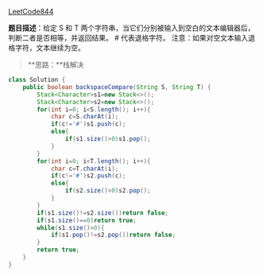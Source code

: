 [LeetCode844](https://leetcode-cn.com/problems/backspace-string-compare/)

**题目描述**：给定 S 和 T 两个字符串，当它们分别被输入到空白的文本编辑器后，判断二者是否相等，并返回结果。 # 代表退格字符。
注意：如果对空文本输入退格字符，文本继续为空。


>**思路：**栈解决
```Java
class Solution {
    public boolean backspaceCompare(String S, String T) {
        Stack<Character>s1=new Stack<>();
        Stack<Character>s2=new Stack<>();
        for(int i=0; i<S.length(); i++){
            char c=S.charAt(i);
            if(c!='#')s1.push(c);
            else{
                if(s1.size()>0)s1.pop();
            }
        }
        for(int i=0; i<T.length(); i++){
            char c=T.charAt(i);
            if(c!='#')s2.push(c);
            else{
                if(s2.size()>0)s2.pop();
            }
        }
        if(s1.size()!=s2.size())return false;
        if(s1.size()==0)return true;
        while(s1.size()>0){
            if(s1.pop()!=s2.pop())return false;
        }
        return true;
    }
}
```
